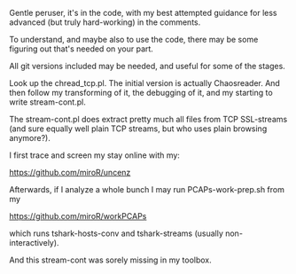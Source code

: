 Gentle peruser, it's in the code, with my best attempted guidance for less
advanced (but truly hard-working) in the comments.

To understand, and maybe also to use the code, there may be some figuring out
that's needed on your part.

All git versions included may be needed, and useful for some of the stages.

Look up the chread_tcp.pl. The initial version is actually Chaosreader. And
then follow my transforming of it, the debugging of it, and my starting to
write stream-cont.pl.

The stream-cont.pl does extract pretty much all files from TCP SSL-streams (and
sure equally well plain TCP streams, but who uses plain browsing anymore?).

I first trace and screen my stay online with my:

https://github.com/miroR/uncenz

Afterwards, if I analyze a whole bunch I may run PCAPs-work-prep.sh from my

https://github.com/miroR/workPCAPs

which runs tshark-hosts-conv and tshark-streams (usually non-interactively).

And this stream-cont was sorely missing in my toolbox.
